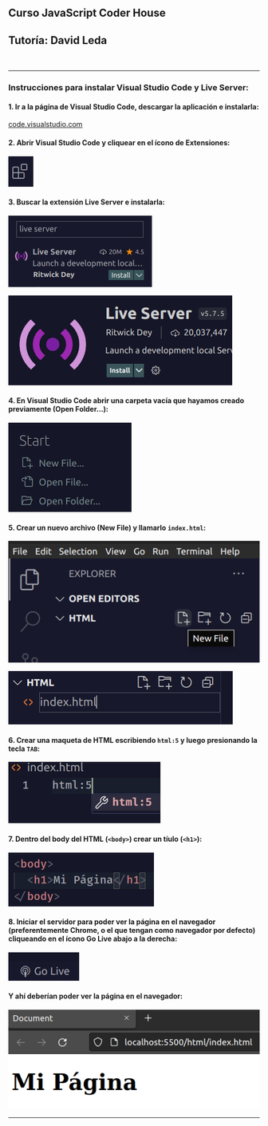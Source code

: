 ## Curso JavaScript Coder House
## Tutoría: David Leda
<br>

***

### Instrucciones para instalar Visual Studio Code y Live Server:

#### 1. Ir a la página de Visual Studio Code, descargar la aplicación e instalarla:

[code.visualstudio.com](https://code.visualstudio.com/)


#### 2. Abrir Visual Studio Code y cliquear en el ícono de Extensiones:

![](img/vsc-ext.png)

#### 3. Buscar la extensión Live Server e instalarla:

![](img/buscar-live-server.png)

![](img/live-server.png)

#### 4. En Visual Studio Code abrir una carpeta vacía que hayamos creado previamente (Open Folder...): 

![](img/open-folder.png)

#### 5. Crear un nuevo archivo (New File) y llamarlo `index.html`:

![](img/vsc-new-file.png)

![](img/crear-html.png)

#### 6. Crear una maqueta de HTML escribiendo `html:5` y luego presionando la tecla `TAB`:

![](img/autocomplete-html.png)

#### 7. Dentro del body del HTML (`<body>`) crear un tíulo (`<h1>`):

![](img/crear-h1.png)

#### 8. Iniciar el servidor para poder ver la página en el navegador (preferentemente Chrome, o el que tengan como navegador por defecto) cliqueando en el ícono Go Live abajo a la derecha:

![](img/go-live.png)

#### Y ahí deberían poder ver la página en el navegador:

![](img/mi-pagina.png)

***














